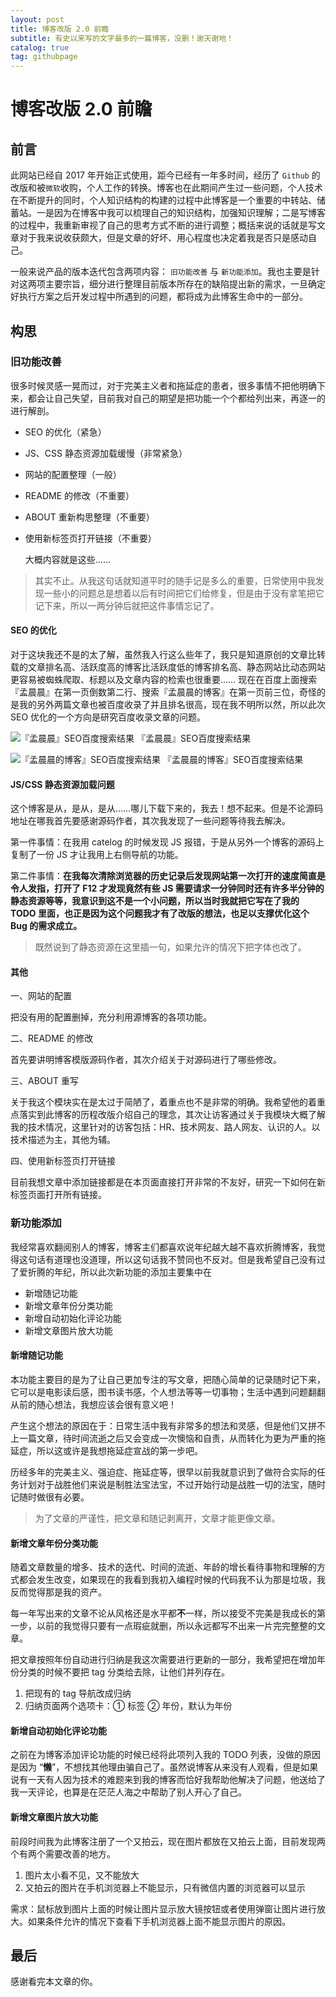 ```yaml
---
layout: post
title: 博客改版 2.0 前瞻
subtitle: 有史以来写的文字最多的一篇博客，没删！谢天谢地！
catalog: true
tag: githubpage
---
```


# 博客改版 2.0 前瞻

## 前言
此网站已经自 2017 年开始正式使用，距今已经有一年多时间，经历了 `Github` 的改版和被`微软`收购，个人工作的转换。博客也在此期间产生过一些问题，个人技术在不断提升的同时，个人知识结构的构建的过程中此博客是一个重要的中转站、储蓄站。一是因为在博客中我可以梳理自己的知识结构，加强知识理解；二是写博客的过程中，我重新审视了自己的思考方式不断的进行调整；概括来说的话就是写文章对于我来说收获颇大，但是文章的好坏、用心程度也决定着我是否只是感动自己。

一般来说产品的版本迭代包含两项内容： `旧功能改善` 与 `新功能添加`。我也主要是针对这两项主要宗旨，细分进行整理目前版本所存在的缺陷提出新的需求，一旦确定好执行方案之后开发过程中所遇到的问题，都将成为此博客生命中的一部分。

## 构思
### 旧功能改善
很多时候灵感一晃而过，对于完美主义者和拖延症的患者，很多事情不把他明确下来，都会让自己失望，目前我对自己的期望是把功能一个个都给列出来，再逐一的进行解剖。

* SEO 的优化（紧急）

* JS、CSS 静态资源加载缓慢（非常紧急）

* 网站的配置整理（一般）

* README 的修改（不重要）

* ABOUT 重新构思整理（不重要）

* 使用新标签页打开链接（不重要）

  大概内容就是这些……
> 其实不止。从我这句话就知道平时的随手记是多么的重要，日常使用中我发现一些小的问题总是想着以后有时间把它们给修复，但是由于没有拿笔把它记下来，所以一两分钟后就把这件事情忘记了。


#### SEO 的优化
对于这块我还不是的太了解，虽然我入行这么些年了，我只是知道原创的文章比转载的文章排名高、活跃度高的博客比活跃度低的博客排名高、静态网站比动态网站更容易被蜘蛛爬取、标题以及文章内容的检索也很重要……
现在在百度上面搜索『孟晨晨』在第一页倒数第二行、搜索『孟晨晨的博客』在第一页前三位，奇怪的是我的另外两篇文章也被百度收录了并且排名很高，现在我不明所以然，所以此次 SEO 优化的一个方向是研究百度收录文章的问题。

![『孟晨晨』SEO百度搜索结果](http://mcc-blog.test.upcdn.net/img/post-revision2.0/mengchenchen_baidu_search_result.png)
『孟晨晨』SEO百度搜索结果

![『孟晨晨的博客』SEO百度搜索结果](http://mcc-blog.test.upcdn.net/img/post-revision2.0/mengchenchendeboke_baidu_search_result.png)
『孟晨晨的博客』SEO百度搜索结果



#### JS/CSS 静态资源加载问题
这个博客是从，是从，是从……哪儿下载下来的，我去！想不起来。但是不论源码地址在哪我首先要感谢源码作者，其次我发现了一些问题等待我去解决。

第一件事情：在我用 catelog 的时候发现 JS 报错，于是从另外一个博客的源码上复制了一份 JS 才让我用上右侧导航的功能。

第二件事情：**在我每次清除浏览器的历史记录后发现网站第一次打开的速度简直是令人发指，打开了 F12 才发现竟然有些 JS 需要请求一分钟同时还有许多半分钟的静态资源等等，我意识到这不是一个小问题，所以当时我就把它写在了我的 TODO 里面，也正是因为这个问题我才有了改版的想法，也足以支撑优化这个 Bug 的需求成立。**

> 既然说到了静态资源在这里插一句，如果允许的情况下把字体也改了。


#### 其他
一、网站的配置

把没有用的配置删掉，充分利用源博客的各项功能。

二、README 的修改

首先要讲明博客模版源码作者，其次介绍关于对源码进行了哪些修改。

三、ABOUT 重写

关于我这个模块实在是太过于简陋了，着重点也不是非常的明确。我希望他的着重点落实到此博客的历程改版介绍自己的理念，其次让访客通过关于我模块大概了解我的技术情况，这里针对的访客包括：HR、技术网友、路人网友、认识的人。以技术描述为主，其他为辅。

四、使用新标签页打开链接

目前我想文章中添加链接都是在本页面直接打开非常的不友好，研究一下如何在新标签页面打开所有链接。

### 新功能添加
我经常喜欢翻阅别人的博客，博客主们都喜欢说年纪越大越不喜欢折腾博客，我觉得这句话有道理也没道理，所以这句话我不赞同也不反对。但是我希望自己没有过了爱折腾的年纪，所以此次新功能的添加主要集中在
* 新增随记功能
* 新增文章年份分类功能
* 新增自动初始化评论功能
* 新增文章图片放大功能


#### 新增随记功能
本功能主要目的是为了让自己更加专注的写文章，把随心简单的记录随时记下来，它可以是电影读后感，图书读书感，个人想法等等一切事物；生活中遇到问题翻翻从前的随心想法，我想应该会很有意义吧！

产生这个想法的原因在于：日常生活中我有非常多的想法和灵感，但是他们又拼不上一篇文章，待时间流逝之后又会变成一次懊恼和自责，从而转化为更为严重的拖延症，所以这或许是我想拖延症宣战的第一步吧。

历经多年的完美主义、强迫症、拖延症等，很早以前我就意识到了做符合实际的任务计划对于战胜他们来说是制胜法宝法宝，不过开始行动是战胜一切的法宝，随时记随时做很有必要。

> 为了文章的严谨性，把文章和随记剥离开，文章才能更像文章。


#### 新增文章年份分类功能
随着文章数量的增多、技术的迭代、时间的流逝、年龄的增长看待事物和理解的方式都会发生改变，如果现在的我看到我初入编程时候的代码我不认为那是垃圾，我反而觉得那是我的资产。

每一年写出来的文章不论从风格还是水平都**不**一样，所以接受不完美是我成长的第一步，以前的我觉得只要有一点瑕疵就删，所以永远都写不出来一片完完整整的文章。

把文章按照年份自动进行归纳是我这次需要进行更新的一部分，我希望把在增加年份分类的时候不要把 tag 分类给去除，让他们并列存在。

1. 把现有的 tag 导航改成归纳
2. 归纳页面两个选项卡：① 标签 ② 年份，默认为年份


#### 新增自动初始化评论功能
之前在为博客添加评论功能的时候已经将此项列入我的 TODO 列表，没做的原因是因为 “**懒**”，不想找其他理由骗自己了。虽然说博客从来没有人观看，但是如果说有一天有人因为技术的难题来到我的博客而恰好我帮助他解决了问题，他送给了我一天评论，也算是在茫茫人海之中帮助了别人开心了自己。

#### 新增文章图片放大功能

前段时间我为此博客注册了一个又拍云，现在图片都放在又拍云上面，目前发现两个有两个需要改善的地方。

1. 图片太小看不见，又不能放大
2. 又拍云的图片在手机浏览器上不能显示，只有微信内置的浏览器可以显示

需求：鼠标放到图片上面的时候让图片显示放大镜按钮或者使用弹窗让图片进行放大。如果条件允许的情况下查看下手机浏览器上面不能显示图片的原因。

## 最后
感谢看完本文章的你。

